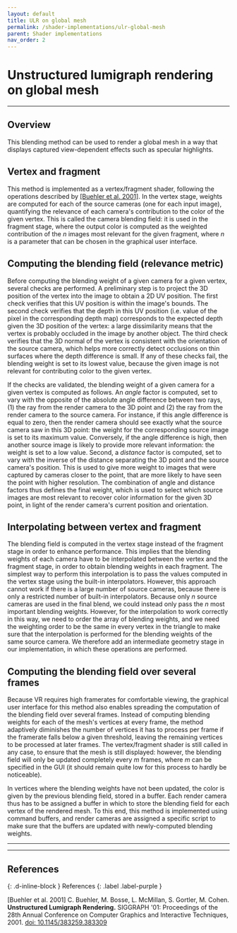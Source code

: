 ```yaml
---
layout: default
title: ULR on global mesh
permalink: /shader-implementations/ulr-global-mesh
parent: Shader implementations
nav_order: 2
---
```


# Unstructured lumigraph rendering on global mesh

* * *

## Overview

This blending method can be used to render a global mesh in a way that displays captured view-dependent effects such as specular highlights.

## Vertex and fragment

This method is implemented as a vertex/fragment shader, following the operations described by <a href="#buehler2001">[Buehler et al. 2001]</a>. In the vertex stage, weights are computed for each of the source cameras (one for each input image), quantifying the relevance of each camera's contribution to the color of the given vertex. This is called the camera blending field: it is used in the fragment stage, where the output color is computed as the weighted contribution of the *n* images most relevant for the given fragment, where *n* is a parameter that can be chosen in the graphical user interface.

## Computing the blending field (relevance metric)

Before computing the blending weight of a given camera for a given vertex, several checks are performed. A preliminary step is to project the 3D position of the vertex into the image to obtain a 2D UV position. The first check verifies that this UV position is within the image's bounds. The second check verifies that the depth in this UV position (i.e. value of the pixel in the corresponding depth map) corresponds to the expected depth given the 3D position of the vertex: a large dissimilarity means that the vertex is probably occluded in the image by another object. The third check verifies that the 3D normal of the vertex is consistent with the orientation of the source camera, which helps more correctly detect occlusions on thin surfaces where the depth difference is small. If any of these checks fail, the blending weight is set to its lowest value, because the given image is not relevant for contributing color to the given vertex.

If the checks are validated, the blending weight of a given camera for a given vertex is computed as follows. An *angle* factor is computed, set to vary with the opposite of the absolute angle difference between two rays, (1) the ray from the render camera to the 3D point and (2) the ray from the render camera to the source camera. For instance, if this angle difference is equal to zero, then the render camera should see exactly what the source camera saw in this 3D point: the weight for the corresponding source image is set to its maximum value. Conversely, if the angle difference is high, then another source image is likely to provide more relevant information: the weight is set to a low value. Second, a *distance* factor is computed, set to vary with the inverse of the distance separating the 3D point and the source camera's position. This is used to give more weight to images that were captured by cameras closer to the point, that are more likely to have seen the point with higher resolution. The combination of angle and distance factors thus defines the final weight, which is used to select which source images are most relevant to recover color information for the given 3D point, in light of the render camera's current position and orientation.

## Interpolating between vertex and fragment

The blending field is computed in the vertex stage instead of the fragment stage in order to enhance performance. This implies that the blending weights of each camera have to be interpolated between the vertex and the fragment stage, in order to obtain blending weights in each fragment. The simplest way to perform this interpolation is to pass the values computed in the vertex stage using the built-in interpolators. However, this approach cannot work if there is a large number of source cameras, because there is only a restricted number of built-in interpolators. Because only *n* source cameras are used in the final blend, we could instead only pass the *n* most important blending weights. However, for the interpolation to work correctly in this way, we need to order the array of blending weights, and we need the weighting order to be the same in every vertex in the triangle to make sure that the interpolation is performed for the blending weights of the same source camera. We therefore add an intermediate geometry stage in our implementation, in which these operations are performed.

## Computing the blending field over several frames

Because VR requires high framerates for comfortable viewing, the graphical user interface for this method also enables spreading the computation of the blending field over several frames. Instead of computing blending weights for each of the mesh's vertices at every frame, the method adaptively diminishes the number of vertices it has to process per frame if the framerate falls below a given threshold, leaving the remaining vertices to be processed at later frames. The vertex/fragment shader is still called in any case, to ensure that the mesh is still displayed: however, the blending field will only be updated completely every *m* frames, where *m* can be specified in the GUI (it should remain quite low for this process to hardly be noticeable).

In vertices where the blending weights have not been updated, the color is given by the previous blending field, stored in a buffer. Each render camera thus has to be assigned a buffer in which to store the blending field for each vertex of the rendered mesh. To this end, this method is implemented using command buffers, and render cameras are assigned a specific script to make sure that the buffers are updated with newly-computed blending weights.

* * * 
* * * 

## References
{: .d-inline-block }
References
{: .label .label-purple }

<a name="buehler2001">[Buehler et al. 2001]</a> C. Buehler, M. Bosse, L. McMillan, S. Gortler, M. Cohen. **Unstructured Lumigraph Rendering.** SIGGRAPH '01: Proceedings of the 28th Annual Conference on Computer Graphics and Interactive Techniques, 2001. [doi: 10.1145/383259.383309](https://doi.org/10.1145/383259.383309)
